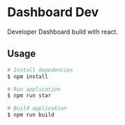 # Dashboard Dev

Developer Dashboard build with react.

## Usage

```bash
# Install depedencies
$ npm install

# Run application
$ npm run star

# Build application
$ npm run build 
```
